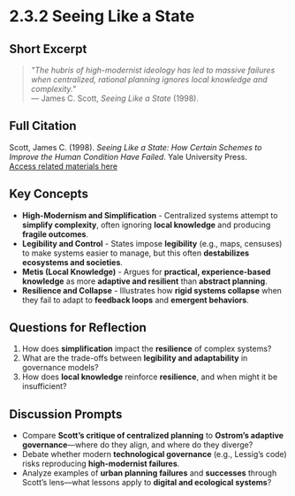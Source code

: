 # 2.3.2 Seeing Like a State

## Short Excerpt
> *"The hubris of high-modernist ideology has led to massive failures when centralized, rational planning ignores local knowledge and complexity."*  
> — James C. Scott, *Seeing Like a State* (1998).

## Full Citation
Scott, James C. (1998). *Seeing Like a State: How Certain Schemes to Improve the Human Condition Have Failed*. Yale University Press.  
[Access related materials here](https://yalebooks.yale.edu/book/9780300078152/seeing-state)  

## Key Concepts
- **High-Modernism and Simplification** - Centralized systems attempt to **simplify complexity**, often ignoring **local knowledge** and producing **fragile outcomes**.  
- **Legibility and Control** - States impose **legibility** (e.g., maps, censuses) to make systems easier to manage, but this often **destabilizes ecosystems and societies**.  
- **Metis (Local Knowledge)** - Argues for **practical, experience-based knowledge** as more **adaptive and resilient** than **abstract planning**.  
- **Resilience and Collapse** - Illustrates how **rigid systems collapse** when they fail to adapt to **feedback loops** and **emergent behaviors**.  

## Questions for Reflection
1. How does **simplification** impact the **resilience** of complex systems?  
2. What are the trade-offs between **legibility and adaptability** in governance models?  
3. How does **local knowledge** reinforce **resilience**, and when might it be insufficient?  

## Discussion Prompts
- Compare **Scott’s critique of centralized planning** to **Ostrom’s adaptive governance**—where do they align, and where do they diverge?  
- Debate whether modern **technological governance** (e.g., Lessig’s code) risks reproducing **high-modernist failures**.  
- Analyze examples of **urban planning failures** and **successes** through Scott’s lens—what lessons apply to **digital and ecological systems**?  

